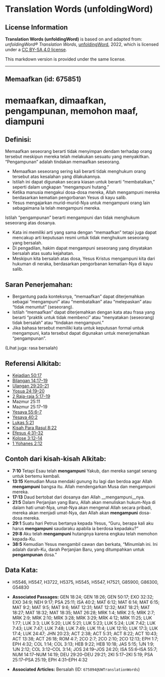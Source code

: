 # Translation Words (unfoldingWord)

## License Information

**Translation Words (unfoldingWord)** is based on and adapted from: _unfoldingWord® Translation Words_, [unfoldingWord](https://unfoldingword.org/utw), 2022, which is licensed under a [CC BY-SA 4.0 license](https://creativecommons.org/licenses/by-sa/4.0/legalcode.en).

This markdown version is provided under the same license.



--------------------------------

## Memaafkan (id: 675851)

memaafkan, dimaafkan, pengampunan, memohon maaf, diampuni
=========================================================

Definisi:
---------

Memaafkan seseorang berarti tidak menyimpan dendam terhadap orang tersebut meskipun mereka telah melakukan sesuatu yang menyakitkan. “Pengampunan” adalah tindakan memaafkan seseorang.

* Memaafkan seseorang sering kali berarti tidak menghukum orang tersebut atas kesalahan yang dilakukannya.
* Istilah ini dapat digunakan secara kiasan untuk berarti “membatalkan,” seperti dalam ungkapan “mengampuni hutang.”
* Ketika manusia mengakui dosa\-dosa mereka, Allah mengampuni mereka berdasarkan kematian pengorbanan Yesus di kayu salib.
* Yesus mengajarkan murid\-murid\-Nya untuk mengampuni orang lain sebagaimana Ia telah mengampuni mereka.

Istilah “pengampunan” berarti mengampuni dan tidak menghukum seseorang atas dosanya.

* Kata ini memiliki arti yang sama dengan “memaafkan” tetapi juga dapat mencakup arti keputusan resmi untuk tidak menghukum seseorang yang bersalah.
* Di pengadilan, hakim dapat mengampuni seseorang yang dinyatakan bersalah atas suatu kejahatan.
* Meskipun kita bersalah atas dosa, Yesus Kristus mengampuni kita dari hukuman di neraka, berdasarkan pengorbanan kematian\-Nya di kayu salib.

Saran Penerjemahan:
-------------------

* Bergantung pada konteksnya, “memaafkan” dapat diterjemahkan sebagai “mengampuni” atau “membatalkan” atau “melepaskan” atau “tidak menuntut” (seseorang).
* Istilah “memaafkan” dapat diterjemahkan dengan kata atau frasa yang berarti “praktik untuk tidak membenci” atau “menyatakan (seseorang) tidak bersalah” atau “tindakan mengampuni.”
* Jika bahasa tersebut memiliki kata untuk keputusan formal untuk mengampuni, kata tersebut dapat digunakan untuk menerjemahkan “pengampunan”.

(Lihat juga: rasa bersalah)

Referensi Alkitab:
------------------

* [Kejadian 50:17](https://ref.ly/Gen50:17)
* [Bilangan 14:17–19](https://ref.ly/Num14:17-Num14:19)
* [Ulangan 29:20–21](https://ref.ly/Deut29:20-Deut29:21)
* [Yosua 24:19–20](https://ref.ly/Josh24:19-Josh24:20)
* [2 Raja\-raja 5:17–19](https://ref.ly/2Kgs0:0)
* Mazmur 25:11
* Mazmur 25:17–19
* [Yesaya 55:6–7](https://ref.ly/Isa55:6-Isa55:7)
* [Yesaya 40:2](https://ref.ly/Isa40:2)
* [Lukas 5:21](https://ref.ly/Luke5:21)
* [Kisah Para Rasul 8:22](https://ref.ly/Acts0:0)
* [Efesus 4:31–32](https://ref.ly/Eph4:31-Eph4:32)
* [Kolose 3:12–14](https://ref.ly/Col3:12-Col3:14)
* [1 Yohanes 2:12](https://ref.ly/1John0:0)

Contoh dari kisah\-kisah Alkitab:
---------------------------------

* **7:10** Tetapi Esau telah **mengampuni** Yakub, dan mereka sangat senang untuk bertemu kembali.
* **13:15** Kemudian Musa mendaki gunung itu lagi dan berdoa agar Allah **mengampuni** bangsa itu. Allah mendengarkan Musa dan mengampuni mereka.
* **17:13** Daud bertobat dari dosanya dan Allah \_\_mengampuni\_\_nya.
* **21:5** Dalam Perjanjian yang Baru, Allah akan menuliskan hukum\-Nya di dalam hati umat\-Nya, umat\-Nya akan mengenal Allah secara pribadi, mereka akan menjadi umat\-Nya, dan Allah akan **mengampuni** dosa\-dosa mereka.
* **29:1** Suatu hari Petrus bertanya kepada Yesus, “Guru, berapa kali aku harus **mengampuni** saudaraku apabila ia berdosa kepadaku?”
* **29:8** Aku telah **mengampuni** hutangnya karena engkau telah memohon kepada\-Ku.
* **38:5** Kemudian Yesus mengambil cawan dan berkata, “Minumlah ini. Ini adalah darah\-Ku, darah Perjanjian Baru, yang ditumpahkan untuk **pengampunan** dosa.”

Data Kata:
----------

* H5546, H5547, H3722, H5375, H5545, H5547, H7521, G85900, G86300, G54830

* **Associated Passages:** GEN 18:24; GEN 18:26; GEN 50:17; EXO 32:32; EXO 34:9; NEH 9:17; PSA 25:11; ISA 40:2; MAT 6:12; MAT 6:14; MAT 6:15; MAT 9:2; MAT 9:5; MAT 9:6; MAT 12:31; MAT 12:32; MAT 18:21; MAT 18:27; MAT 18:32; MAT 18:35; MAT 26:28; MRK 1:4; MRK 2:5; MRK 2:7; MRK 2:9; MRK 2:10; MRK 3:28; MRK 3:29; MRK 4:12; MRK 11:25; LUK 1:77; LUK 3:3; LUK 5:20; LUK 5:21; LUK 5:23; LUK 5:24; LUK 7:42; LUK 7:43; LUK 7:47; LUK 7:48; LUK 7:49; LUK 11:4; LUK 12:10; LUK 17:3; LUK 17:4; LUK 24:47; JHN 20:23; ACT 2:38; ACT 5:31; ACT 8:22; ACT 10:43; ACT 13:38; ACT 26:18; ROM 4:7; 2CO 2:7; 2CO 2:10; 2CO 12:13; EPH 1:7; EPH 4:32; COL 1:14; COL 3:13; HEB 9:22; HEB 10:18; JAS 5:15; 1JN 1:9; 1JN 2:12; COL 3:12–COL 3:14; JOS 24:19–JOS 24:20; ISA 55:6–ISA 55:7; NUM 14:17–NUM 14:19; DEU 29:20–DEU 29:21; 2KI 5:17–2KI 5:19; PSA 25:17–PSA 25:19; EPH 4:31–EPH 4:32
* **Associated Articles:** Bersalah (ID: `675894@UWTranslationWords`)


